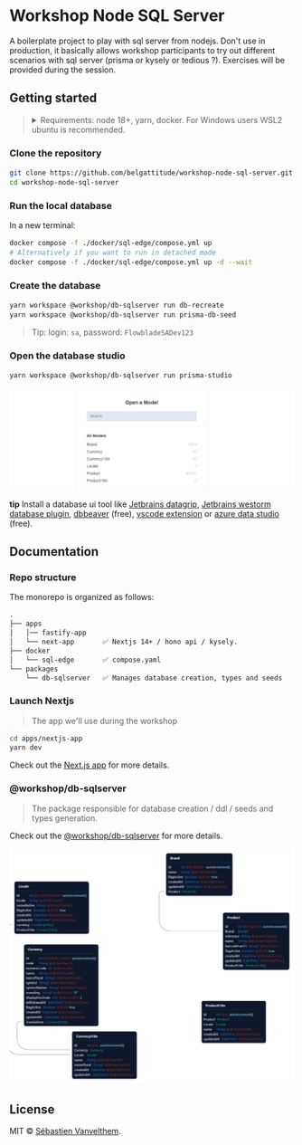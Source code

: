 # Workshop Node SQL Server

A boilerplate project to play with sql server from nodejs. Don't use in production,
it basically allows workshop participants to try out different scenarios with sql server
(prisma or kysely or tedious ?). Exercises will be provided during the session.

## Getting started

> <details>
> <summary>Requirements: node 18+, yarn, docker. For Windows users WSL2 ubuntu is recommended.</summary>
>
> ```bash
> nvm install v20  # if you don't have nodejs installed
> npm i -g yarn 
> ```
> </details> 

### Clone the repository

```bash
git clone https://github.com/belgattitude/workshop-node-sql-server.git
cd workshop-node-sql-server
```
### Run the local database

In a new terminal:

```bash
docker compose -f ./docker/sql-edge/compose.yml up
# Alternatively if you want to run in detached mode
docker compose -f ./docker/sql-edge/compose.yml up -d --wait
```

### Create the database

```bash
yarn workspace @workshop/db-sqlserver run db-recreate
yarn workspace @workshop/db-sqlserver run prisma-db-seed  
```

> Tip: login: `sa`, password: `FlowbladeSADev123`


### Open the database studio

```bash
yarn workspace @workshop/db-sqlserver run prisma-studio  
```

![prisma-studio.png](docs/images/prisma-studio.png)

**tip** Install a database ui tool like [Jetbrains datagrip](https://www.jetbrains.com/datagrip/),
[Jetbrains westorm database plugin](https://plugins.jetbrains.com/plugin/10925-database-tools-and-sql-for-webstorm),
[dbbeaver](https://dbeaver.io/) (free), [vscode extension](https://marketplace.visualstudio.com/items?itemName=ms-mssql.mssql)
or [azure data studio](https://learn.microsoft.com/en-us/azure-data-studio/download-azure-data-studio?tabs=win-install%2Cwin-user-install%2Credhat-install%2Cwindows-uninstall%2Credhat-uninstall) (free).

## Documentation

### Repo structure

The monorepo is organized as follows:

```
.
├── apps
│   │── fastify-app
│   └── next-app       ✅ Nextjs 14+ / hono api / kysely.
├── docker
│   └── sql-edge       ✅ compose.yaml
└── packages
    └── db-sqlserver   ✅ Manages database creation, types and seeds
```

### Launch Nextjs

> The app we'll use during the workshop

```bash
cd apps/nextjs-app
yarn dev
```

Check out the [Next.js app](apps/nextjs-app/README.md) for more details.

### @workshop/db-sqlserver

> The package responsible for database creation / ddl / seeds and types generation.

Check out the [@workshop/db-sqlserver](packages/db-sqlserver/README.md) for more details.

![schema.png](packages/db-sqlserver/docs/images/schema.png)

## License

MIT © [Sébastien Vanvelthem](https://github.com/belgattitude).
